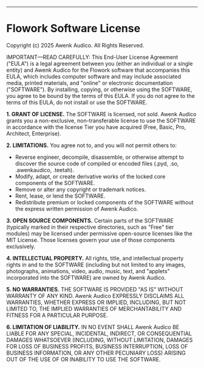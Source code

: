 ***

# Flowork Software License

Copyright (c) 2025 Awenk Audico. All Rights Reserved.

IMPORTANT—READ CAREFULLY: This End-User License Agreement ("EULA") is a legal agreement between you (either an individual or a single entity) and Awenk Audico for the Flowork software that accompanies this EULA, which includes computer software and may include associated media, printed materials, and "online" or electronic documentation ("SOFTWARE"). By installing, copying, or otherwise using the SOFTWARE, you agree to be bound by the terms of this EULA. If you do not agree to the terms of this EULA, do not install or use the SOFTWARE.

**1. GRANT OF LICENSE.**
The SOFTWARE is licensed, not sold. Awenk Audico grants you a non-exclusive, non-transferable license to use the SOFTWARE in accordance with the license Tier you have acquired (Free, Basic, Pro, Architect, Enterprise).

**2. LIMITATIONS.**
You agree not to, and you will not permit others to:
* Reverse engineer, decompile, disassemble, or otherwise attempt to discover the source code of compiled or encoded files (.pyd, .so, .awenkaudico, .teetah).
* Modify, adapt, or create derivative works of the locked core components of the SOFTWARE.
* Remove or alter any copyright or trademark notices.
* Rent, lease, or lend the SOFTWARE.
* Redistribute premium or locked components of the SOFTWARE without the express written permission of Awenk Audico.

**3. OPEN SOURCE COMPONENTS.**
Certain parts of the SOFTWARE (typically marked in their respective directories, such as "Free" tier modules) may be licensed under permissive open-source licenses like the MIT License. Those licenses govern your use of those components exclusively.

**4. INTELLECTUAL PROPERTY.**
All rights, title, and intellectual property rights in and to the SOFTWARE (including but not limited to any images, photographs, animations, video, audio, music, text, and "applets" incorporated into the SOFTWARE) are owned by Awenk Audico.

**5. NO WARRANTIES.**
THE SOFTWARE IS PROVIDED "AS IS" WITHOUT WARRANTY OF ANY KIND. Awenk Audico EXPRESSLY DISCLAIMS ALL WARRANTIES, WHETHER EXPRESS OR IMPLIED, INCLUDING, BUT NOT LIMITED TO, THE IMPLIED WARRANTIES OF MERCHANTABILITY AND FITNESS FOR A PARTICULAR PURPOSE.

**6. LIMITATION OF LIABILITY.**
IN NO EVENT SHALL Awenk Audico BE LIABLE FOR ANY SPECIAL, INCIDENTAL, INDIRECT, OR CONSEQUENTIAL DAMAGES WHATSOEVER (INCLUDING, WITHOUT LIMITATION, DAMAGES FOR LOSS OF BUSINESS PROFITS, BUSINESS INTERRUPTION, LOSS OF BUSINESS INFORMATION, OR ANY OTHER PECUNIARY LOSS) ARISING OUT OF THE USE OF OR INABILITY TO USE THE SOFTWARE.